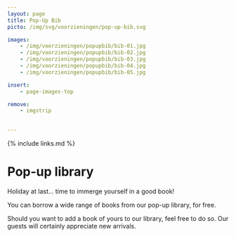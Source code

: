 ```yaml
---
layout: page
title: Pop-Up Bib
picto: /img/svg/voorzieningen/pop-up-bib.svg

images:
    - /img/voorzieningen/popupbib/bib-01.jpg
    - /img/voorzieningen/popupbib/bib-02.jpg
    - /img/voorzieningen/popupbib/bib-03.jpg
    - /img/voorzieningen/popupbib/bib-04.jpg
    - /img/voorzieningen/popupbib/bib-05.jpg

insert:
    - page-images-top

remove:
    - imgstrip
    

---
```

{% include links.md %}

# Pop-up library

Holiday at last... time to immerge yourself in a good book! 

You can borrow a wide range of books from our pop-up library, for free.

Should you want to add a book of yours to our library, feel free to do so. Our guests will certainly appreciate new arrivals. 

